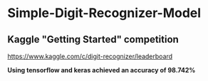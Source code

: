 # Simple-Digit-Recognizer-Model
## Kaggle "Getting Started" competition

https://www.kaggle.com/c/digit-recognizer/leaderboard

**Using tensorflow and keras achieved an accuracy of 98.742%**


